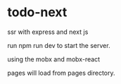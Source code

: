 # todo-next
ssr with express and next js

run npm run dev to start the server.

using the mobx and mobx-react 

pages will load from pages directory.


